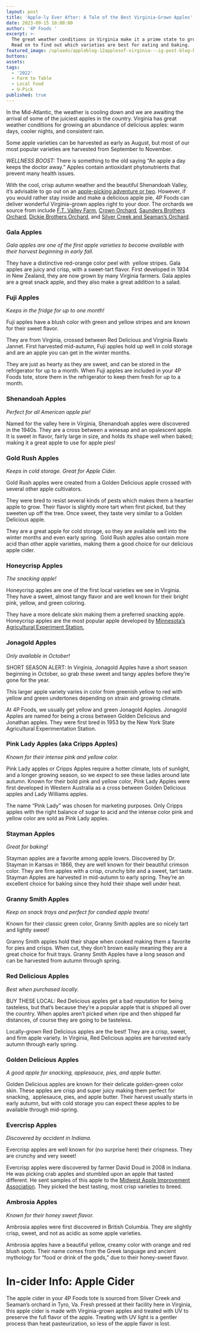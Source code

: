 ```yaml
---
layout: post
title: 'Apple-ly Ever After: A Tale of the Best Virginia-Grown Apples'
date: 2023-09-15 10:00:00
author: '4P Foods '
excerpt: >-
  The great weather conditions in Virginia make it a prime state to grow apples.
  Read on to find out which varieties are best for eating and baking.
featured_image: /uploads/appleblog-12applesof-virginia---ig-post-blog-banner.png
buttons:
assets:
tags:
  - '2022'
  - Farm to Table
  - Local Food
  - U-Pick
published: true
---
```

<div class="editable"><p>In the Mid-Atlantic, the weather is cooling down and we are awaiting the arrival of some of the juiciest apples in the country. Virginia has great&nbsp; weather conditions for growing an abundance of delicious apples: warm days, cooler nights, and consistent rain.</p><p>Some apple varieties can be harvested as early as August, but most of our most popular varieties are harvested from September to November.&nbsp;</p><p><em>WELLNESS BOOST:</em> There is something to the old saying “An apple a day keeps the doctor away.” Apples contain antioxidant phytonutrients that prevent many health issues.</p><p>With the cool, crisp autumn weather and the beautiful Shenandoah Valley, it’s advisable to go out on an <a href="https://www.funinfairfaxva.com/apple-picking-in-virginia/#:~:text=Mid%2DSeptember%20to%20mid%2DOctober,and%20Yellow%20Delicious%2C%20and%20Fuji.">apple-picking adventure or two</a>. However, if you would rather stay inside and make a delicious apple pie, 4P Foods can deliver wonderful Virginia-grown apples right to your door. The orchards we source from include <a target="_blank" rel="noopener" href="https://4pfoods.com/farmers/f-t-valley-farm/">F.T. Valley Farm</a>, <a href="https://4pfoods.com/farmers/crown-orchard/">Crown Orchard</a>, <a target="_blank" rel="noopener" href="https://4pfoods.com/farmers/saunders-brothers-orchard/">Saunders Brothers Orchard</a>, <a target="_blank" rel="noopener" href="https://4pfoods.com/farmers/dickie-brothers-orchard/">Dickie Brothers Orchard</a>, and <a target="_blank" rel="noopener" href="https://4pfoods.com/farmers/silver-creek-and-seamans-orchard/">Silver Creek and Seaman’s Orchard</a>.</p><h3><strong>Gala Apples</strong></h3><p><em>Gala apples are one of the first apple varieties to become available with their harvest beginning in early fall.</em></p><p>They have a distinctive red-orange color peel with&nbsp; yellow stripes. Gala apples are juicy and crisp, with a sweet-tart flavor. First developed in 1934 in New Zealand, they are now grown by many Virginia farmers. Gala apples&nbsp; are a great snack apple, and they also make a great addition to a salad.</p><h3><strong>Fuji Apples</strong></h3><p>K<em>eeps in the fridge for up to one month!</em></p><p>Fuji apples have a blush color with green and yellow stripes and are known for their sweet flavor.</p><p>They are from Virginia, crossed between Red Delicious and Virginia Rawls Jannet. First harvested mid-autumn, Fuji apples hold up well in cold storage and are an apple you can get in the winter months.</p><p>They are just as hearty as they are sweet, and can be stored in the refrigerator for up to a month. When Fuji apples are included in your 4P Foods tote, store them in the refrigerator to keep them fresh for up to a month.</p><h3><strong>Shenandoah Apples</strong></h3><p><em>Perfect for all American apple pie!</em></p><p>Named for the valley here in Virginia, Shenandoah apples were discovered in the 1940s. They are a cross between a winesap and an opalescent apple. It is sweet in flavor, fairly large in size, and holds its shape well when baked; making it a great apple to use for apple pies!</p><h3><strong>Gold Rush Apples</strong></h3><p><em>Keeps in cold storage. Great for Apple Cider.</em></p><p>Gold Rush apples were created from a Golden Delicious apple crossed with several other apple cultivators.</p><p>They were bred to resist several kinds of pests which makes them a heartier apple to grow. Their flavor is slightly more tart when first picked, but they sweeten up off the tree. Once sweet, they taste very similar to a Golden Delicious apple.</p><p>They are a great apple for cold storage, so they are available well into the winter months and even early spring.&nbsp; Gold Rush apples also contain more acid than other apple varieties, making them a good choice for our delicious apple cider.</p><h3><strong>Honeycrisp Apples</strong></h3><p><em>The snacking apple!</em></p><p>Honeycrisp apples are one of the first local varieties we see in Virginia. They have a sweet, almost tangy flavor and are well known for their bright pink, yellow, and green coloring.</p><p>They have a more delicate skin making them a preferred snacking apple. Honeycrisp apples are the most popular apple developed by <a href="https://specialtyproduce.com/produce/Honeycrisp_Apples_3122.php">Minnesota’s Agricultural Experiment Station.</a></p><h3><strong>Jonagold Apples</strong></h3><p><em>Only available in October!</em></p><p>SHORT SEASON ALERT: In Virginia, Jonagold Apples have a short season beginning in October, so grab these sweet and tangy apples before they’re gone for the year.</p><p>This larger apple variety varies in color from greenish yellow to red with yellow and green undertones depending on strain and growing climate.</p><p>At 4P Foods, we usually get yellow and green Jonagold Apples. Jonagold Apples are named for being a cross between Golden Delicious and Jonathan apples. They were first bred in 1953 by the New York State Agricultural Experimentation Station.</p><h3><strong>Pink Lady Apples (aka Cripps Apples)</strong></h3><p><em>Known for their intense pink and yellow color.</em></p><p>Pink Lady apples or Cripps Apples require a hotter climate, lots of sunlight, and a longer growing season, so we expect to see these ladies around late autumn. Known for their bold pink and yellow color, Pink Lady Apples were first developed in Western Australia as a cross between Golden Delicious apples and Lady Williams apples.&nbsp;</p><p>The name “Pink Lady” was chosen for marketing purposes. Only Cripps apples with the right balance of sugar to acid and the intense color pink and yellow color are sold as Pink Lady apples.</p><h3><strong>Stayman Apples</strong></h3><p><em>Great for baking!</em></p><p>Stayman apples are a favorite among apple lovers. Discovered by Dr. Stayman in Kansas in 1866, they are well known for their beautiful crimson color. They are firm apples with a crisp, crunchy bite and a sweet, tart taste. Stayman Apples are harvested in mid-autumn to early spring. They’re an excellent choice for baking since they hold their shape well under heat.&nbsp;</p><h3><strong>Granny Smith Apples</strong></h3><p><em>Keep on snack trays and perfect for candied apple treats!</em></p><p>Known for their classic green color, Granny Smith apples are so nicely tart and lightly sweet!</p><p>Granny Smith apples hold their shape when cooked making them a favorite for pies and crisps. When cut, they don’t brown easily meaning they are a great choice for fruit trays. Granny Smith Apples have a long season and can be harvested from autumn through spring.</p><h3><strong>Red Delicious Apples</strong></h3><p><em>Best when purchased locally.</em></p><p>BUY THESE LOCAL: Red Delicious apples get a bad reputation for being tasteless, but that’s because they’re a popular apple that is shipped all over the country. When apples aren’t picked when ripe and then shipped far distances, of course they are going to be tasteless.&nbsp;</p><p>Locally-grown Red Delicious apples are the best! They are a crisp, sweet, and firm apple variety. In Virginia, Red Delicious apples are harvested early autumn through early spring.&nbsp;</p><h3><strong>Golden Delicious Apples</strong></h3><p><em>A good apple for snacking, applesauce, pies, and apple butter.</em></p><p>Golden Delicious apples are known for their delicate golden-green color skin. These apples are crisp and super juicy making them perfect for snacking,&nbsp; applesauce, pies, and apple butter. Their harvest usually starts in early autumn, but with cold storage you can expect these apples to be available through mid-spring.</p><h3><strong>Evercrisp Apples</strong></h3><p><em>Discovered by accident in Indiana.</em></p><p>Evercrisp apples are well known for (no surprise here) their crispness. They are crunchy and very sweet!</p><p>Evercrisp apples were discovered by farmer David Doud in 2008 in Indiana. He was picking crab apples and stumbled upon an apple that tasted different. He sent samples of this apple to the <a href="https://fruitgrowersnews.com/article/evercrisp-on-its-way/">Midwest Apple Improvement Association</a>. They picked the best tasting, most crisp varieties to breed.&nbsp;</p><h3><strong>Ambrosia Apples</strong></h3><p><em>Known for their honey sweet flavor.</em></p><p>Ambrosia apples were first discovered in British Columbia. They are slightly crisp, sweet, and not as acidic as some apple varieties.</p><p>Ambrosia apples have a beautiful yellow, creamy color with orange and red blush spots. Their name comes from the Greek language and ancient mythology for “food or drink of the gods,” due to their honey-sweet flavor.</p><h1><strong>In-cider Info: Apple Cider</strong></h1><p>The apple cider in your 4P Foods tote is sourced from Silver Creek and Seaman’s orchard in Tyro, Va. Fresh pressed at their facility here in Virginia, this apple cider is made with Virginia-grown apples and treated with UV to preserve the full flavor of the apple. Treating with UV light is a gentler process than heat pasteurization, so less of the apple flavor is lost.</p></div>